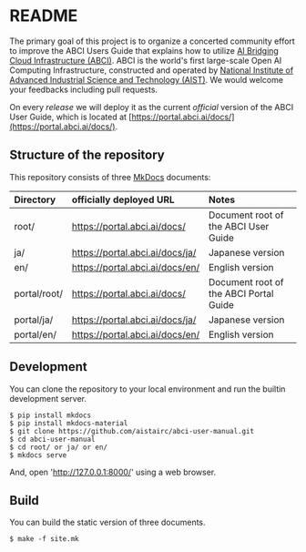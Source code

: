 # README

The primary goal of this project is to organize a concerted community effort to improve the ABCI Users Guide that explains how to utilize [AI Bridging Cloud Infrastructure (ABCI)](https://abci.ai/). ABCI is the world's first large-scale Open AI Computing Infrastructure, constructed and operated by [National Institute of Advanced Industrial Science and Technology (AIST)](https://www.aist.go.jp/).  We would welcome your feedbacks including pull requests.

On every *release* we will deploy it as the current *official* version of the ABCI User Guide, which is located at [https://portal.abci.ai/docs/](https://portal.abci.ai/docs/).

## Structure of the repository

This repository consists of three [MkDocs](https://www.mkdocs.org/) documents:

| Directory | officially deployed URL | Notes |
|:--|:--|:--|
| root/ | https://portal.abci.ai/docs/    | Document root of the ABCI User Guide |
| ja/   | https://portal.abci.ai/docs/ja/ | Japanese version |
| en/   | https://portal.abci.ai/docs/en/ | English version |
| portal/root/ | https://portal.abci.ai/docs/    | Document root of the ABCI Portal Guide |
| portal/ja/   | https://portal.abci.ai/docs/ja/ | Japanese version |
| portal/en/   | https://portal.abci.ai/docs/en/ | English version |

## Development

You can clone the repository to your local environment and run the builtin development server.

```
$ pip install mkdocs
$ pip install mkdocs-material
$ git clone https://github.com/aistairc/abci-user-manual.git
$ cd abci-user-manual
$ cd root/ or ja/ or en/
$ mkdocs serve
```

And, open 'http://127.0.0.1:8000/' using a web browser.

## Build

You can build the static version of three documents.

```
$ make -f site.mk
```
